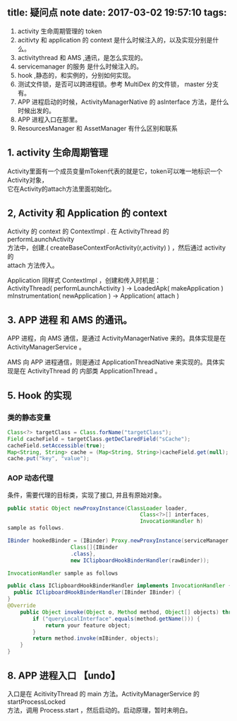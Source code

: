 title: 疑问点 note
date: 2017-03-02 19:57:10
tags:
---


1. activity 生命周期管理的 token
2. acitivty 和 application 的 context 是什么时候注入的，以及实现分别是什么。
3. activitythread 和 AMS ,通讯，是怎么实现的。
4. servicemanager 的服务 是什么时候注入的。
5. hook ,静态的，和实例的，分别如何实现。
6. 测试文件锁，是否可以跨进程锁。参考 MultiDex 的文件锁， master 分支有。
7. APP 进程启动的时候，ActivityManagerNative 的 asInterface 方法，是什么时候出发的。
8. APP 进程入口在那里。
9. ResourcesManager 和 AssetManager 有什么区别和联系

## 1. activity 生命周期管理
Activity里面有一个成员变量mToken代表的就是它，token可以唯一地标识一个Activity对象，  
它在Activity的attach方法里面初始化。

## 2, Activity 和 Application 的 context
Activity 的 context 的 ContextImpl . 在 ActivityThread 的 performLaunchActivity  
方法中，创建.( createBaseContextForActivity(r,activity) ) ，然后通过 activity 的  
attach 方法传入。


Application 同样式 ContextImpl ，创建和传入时机是：  
ActivityThread( performLaunchActivity ) -> LoadedApk( makeApplication )  
mInstrumentation( newApplication ) -> Application( attach )

## 3. APP 进程 和 AMS 的通讯。
APP 进程，向 AMS 通信，是通过 ActivityManagerNative 来的。具体实现是在  
ActivityManagerService 。

AMS 向 APP 进程通信，则是通过 ApplicationThreadNative 来实现的。具体实现是在
ActivityThread 的 内部类 ApplicationThread 。

## 5. Hook 的实现
### 类的静态变量

```java
Class<?> targetClass = Class.forName("targetClass");
Field cacheField = targetClass.getDeClaredField("sCache");
cacheField.setAccessible(true);
Map<String, String> cache = (Map<String, String>)cacheField.get(null);
cache.put("key", "value");
```

### AOP 动态代理
条件，需要代理的目标类，实现了接口, 并且有原始对象。

```java
public static Object newProxyInstance(ClassLoader loader,
                                          Class<?>[] interfaces,
                                          InvocationHandler h)
sample as follows.

IBinder hookedBinder = (IBinder) Proxy.newProxyInstance(serviceManager.getClassLoader(), new
                    Class[]{IBinder
                    .class},
                    new IClipboardHookBinderHandler(rawBinder));

InvocationHandler sample as follows

public class IClipboardHookBinderHandler implements InvocationHandler {
  public IClipboardHookBinderHandler(IBinder IBinder) {
}
@Override
    public Object invoke(Object o, Method method, Object[] objects) throws Throwable {
        if ("queryLocalInterface".equals(method.getName())) {
            return your feature object;
        }
        return method.invoke(mIBinder, objects);
    }
}

```

## 8. APP 进程入口 **【undo】**
入口是在 AcitivityThread 的 main 方法。ActivityManagerService 的 startProcessLocked  
方法，调用  Process.start ，然后启动的。启动原理，暂时未明白。
